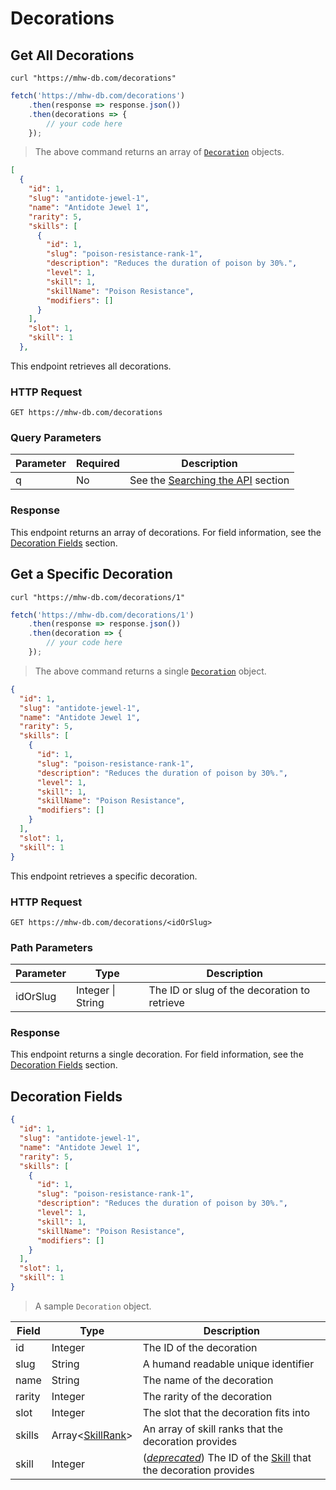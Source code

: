 # Decorations
## Get All Decorations
```shell
curl "https://mhw-db.com/decorations"
```

```javascript
fetch('https://mhw-db.com/decorations')
    .then(response => response.json())
    .then(decorations => {
        // your code here
    });
```

> The above command returns an array of [`Decoration`](#decoration-fields) objects.

```json
[
  {
    "id": 1,
    "slug": "antidote-jewel-1",
    "name": "Antidote Jewel 1",
    "rarity": 5,
    "skills": [
      {
        "id": 1,
        "slug": "poison-resistance-rank-1",
        "description": "Reduces the duration of poison by 30%.",
        "level": 1,
        "skill": 1,
        "skillName": "Poison Resistance",
        "modifiers": []
      }
    ],
    "slot": 1,
    "skill": 1
  },
```

This endpoint retrieves all decorations.

### HTTP Request
`GET https://mhw-db.com/decorations`

### Query Parameters
Parameter | Required | Description
--------- | -------- | -----------
q | No | See the [Searching the API](#searching-the-api) section

### Response
This endpoint returns an array of decorations. For field information, see the [Decoration Fields](#decoration-fields) section.

## Get a Specific Decoration
```shell
curl "https://mhw-db.com/decorations/1"
```

```javascript
fetch('https://mhw-db.com/decorations/1')
    .then(response => response.json())
    .then(decoration => {
        // your code here
    });
```

> The above command returns a single [`Decoration`](#decoration-fields) object.

```json
{
  "id": 1,
  "slug": "antidote-jewel-1",
  "name": "Antidote Jewel 1",
  "rarity": 5,
  "skills": [
    {
      "id": 1,
      "slug": "poison-resistance-rank-1",
      "description": "Reduces the duration of poison by 30%.",
      "level": 1,
      "skill": 1,
      "skillName": "Poison Resistance",
      "modifiers": []
    }
  ],
  "slot": 1,
  "skill": 1
}
```

This endpoint retrieves a specific decoration.


### HTTP Request
`GET https://mhw-db.com/decorations/<idOrSlug>`

### Path Parameters
Parameter | Type | Description
--------- | ---- | -----------
idOrSlug | Integer &#124; String | The ID or slug of the decoration to retrieve

### Response
This endpoint returns a single decoration. For field information, see the [Decoration Fields](#decoration-fields) section.

## Decoration Fields
```json
{
  "id": 1,
  "slug": "antidote-jewel-1",
  "name": "Antidote Jewel 1",
  "rarity": 5,
  "skills": [
    {
      "id": 1,
      "slug": "poison-resistance-rank-1",
      "description": "Reduces the duration of poison by 30%.",
      "level": 1,
      "skill": 1,
      "skillName": "Poison Resistance",
      "modifiers": []
    }
  ],
  "slot": 1,
  "skill": 1
}
```

> A sample `Decoration` object.

Field | Type | Description
----- | ---- | -----------
id | Integer | The ID of the decoration
slug | String | A humand readable unique identifier
name | String | The name of the decoration
rarity | Integer | The rarity of the decoration
slot | Integer | The slot that the decoration fits into
skills | Array&lt;[SkillRank](#skillrank-fields)&gt; | An array of skill ranks that the decoration provides
skill | Integer | ([_deprecated_](#deprecation-schedule)) The ID of the [Skill](#skill-fields) that the decoration provides